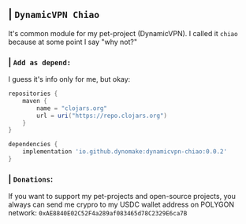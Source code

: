 ## | `DynamicVPN Chiao`
It's common module for my pet-project (DynamicVPN). I called it `chiao` because at some point I say "why not?"

### | `Add as depend:`
I guess it's info only for me, but okay:

```groovy
repositories {
    maven {
        name = "clojars.org"
        url = uri("https://repo.clojars.org")
    }
}

dependencies {
    implementation 'io.github.dynomake:dynamicvpn-chiao:0.0.2'
}
```

### | `Donations`:
If you want to support my pet-projects and open-source projects, you always can send me crypro to my USDC wallet address on POLYGON network: `0xAE8840E02C52F4a289af083465d78C2329E6ca7B`